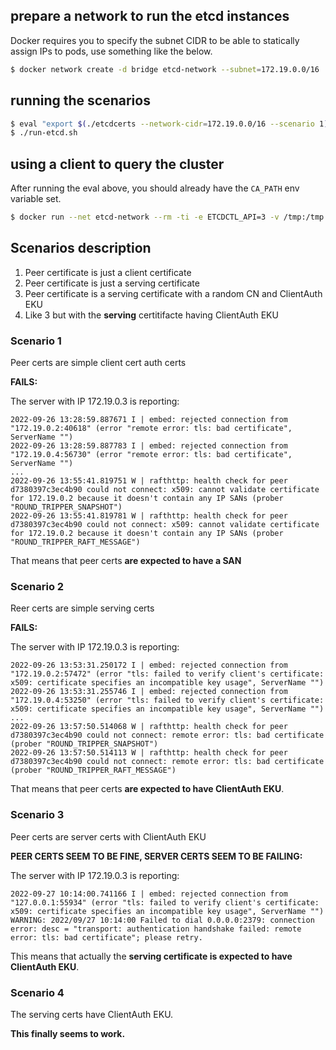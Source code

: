 ## prepare a network to run the etcd instances

Docker requires you to specify the subnet CIDR to be able to statically assign IPs to pods, use something like the below.

```bash
$ docker network create -d bridge etcd-network --subnet=172.19.0.0/16
```

## running the scenarios

```bash
$ eval "export $(./etcdcerts --network-cidr=172.19.0.0/16 --scenario 1)"
$ ./run-etcd.sh
```

## using a client to query the cluster

After running the eval above, you should already have the `CA_PATH` env variable set.

```bash
$ docker run --net etcd-network --rm -ti -e ETCDCTL_API=3 -v /tmp:/tmp --name etcdclient quay.io/coreos/etcd:v3.3 etcdctl --cert=${CA_PATH}/client/client.crt --key=${CA_PATH}/client/client.key --endpoints=https://${PEER_IP0}:2379 --cacert=/${CA_PATH}/ca.crt get foo
```

## Scenarios description

1. Peer certificate is just a client certificate
2. Peer certificate is just a serving certificate
3. Peer certificate is a serving certificate with a random CN and ClientAuth EKU
4. Like 3 but with the **serving** certitifacte having ClientAuth EKU

### Scenario 1

Peer certs are simple client cert auth certs

**FAILS:**

The server with IP 172.19.0.3 is reporting:
```
2022-09-26 13:28:59.887671 I | embed: rejected connection from "172.19.0.2:40618" (error "remote error: tls: bad certificate", ServerName "")
2022-09-26 13:28:59.887783 I | embed: rejected connection from "172.19.0.4:56730" (error "remote error: tls: bad certificate", ServerName "")
...
2022-09-26 13:55:41.819751 W | rafthttp: health check for peer d7380397c3ec4b90 could not connect: x509: cannot validate certificate for 172.19.0.2 because it doesn't contain any IP SANs (prober "ROUND_TRIPPER_SNAPSHOT")
2022-09-26 13:55:41.819781 W | rafthttp: health check for peer d7380397c3ec4b90 could not connect: x509: cannot validate certificate for 172.19.0.2 because it doesn't contain any IP SANs (prober "ROUND_TRIPPER_RAFT_MESSAGE")
```

That means that peer certs **are expected to have a SAN**

### Scenario 2

Reer certs are simple serving certs

**FAILS:**

The server with IP 172.19.0.3 is reporting:
```
2022-09-26 13:53:31.250172 I | embed: rejected connection from "172.19.0.2:57472" (error "tls: failed to verify client's certificate: x509: certificate specifies an incompatible key usage", ServerName "")
2022-09-26 13:53:31.255746 I | embed: rejected connection from "172.19.0.4:53250" (error "tls: failed to verify client's certificate: x509: certificate specifies an incompatible key usage", ServerName "")
...
2022-09-26 13:57:50.514068 W | rafthttp: health check for peer d7380397c3ec4b90 could not connect: remote error: tls: bad certificate (prober "ROUND_TRIPPER_SNAPSHOT")
2022-09-26 13:57:50.514113 W | rafthttp: health check for peer d7380397c3ec4b90 could not connect: remote error: tls: bad certificate (prober "ROUND_TRIPPER_RAFT_MESSAGE")
```
That means that peer certs **are expected to have ClientAuth EKU**.

### Scenario 3

Peer certs are server certs with ClientAuth EKU

**PEER CERTS SEEM TO BE FINE, SERVER CERTS SEEM TO BE FAILING:**

The server with IP 172.19.0.3 is reporting:
```
2022-09-27 10:14:00.741166 I | embed: rejected connection from "127.0.0.1:55934" (error "tls: failed to verify client's certificate: x509: certificate specifies an incompatible key usage", ServerName "")
WARNING: 2022/09/27 10:14:00 Failed to dial 0.0.0.0:2379: connection error: desc = "transport: authentication handshake failed: remote error: tls: bad certificate"; please retry.
```
This means that actually the **serving certificate is expected to have ClientAuth EKU**.

### Scenario 4

The serving certs have ClientAuth EKU.

**This finally seems to work.**

